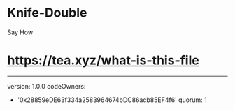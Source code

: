 # Knife-Double
Say How
# https://tea.xyz/what-is-this-file
---
version: 1.0.0
codeOwners:
  - '0x28859eDE63f334a2583964674bDC86acb85EF4f6'
quorum: 1
